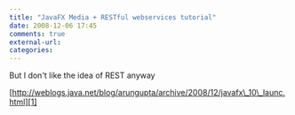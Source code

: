 ```yaml
---
title: "JavaFX Media + RESTful webservices tutorial"
date: 2008-12-06 17:45
comments: true
external-url:
categories:
---
```

But I don't like the idea of REST anyway

[http://weblogs.java.net/blog/arungupta/archive/2008/12/javafx\_10\_launc.html][1]

  [1]: http://weblogs.java.net/blog/arungupta/archive/2008/12/javafx_10_launc.html
